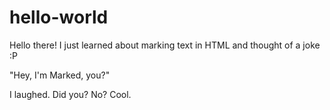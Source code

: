 # hello-world

Hello there! I just learned about marking text in HTML and thought of a joke :P

"Hey, I'm Marked, you?"

I laughed. Did you? No? Cool.
